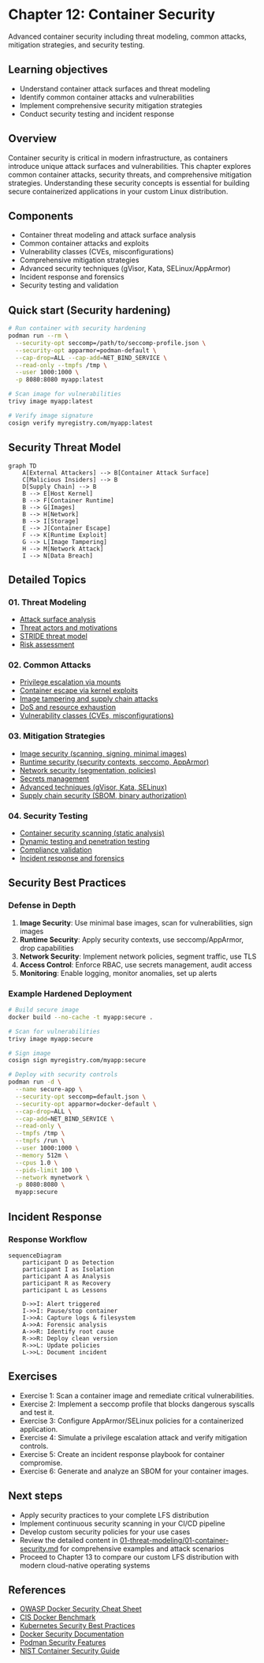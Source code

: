 # Chapter 12: Container Security

Advanced container security including threat modeling, common attacks, mitigation strategies, and security testing.

## Learning objectives

- Understand container attack surfaces and threat modeling
- Identify common container attacks and vulnerabilities
- Implement comprehensive security mitigation strategies
- Conduct security testing and incident response

## Overview

Container security is critical in modern infrastructure, as containers introduce unique attack surfaces and vulnerabilities. This chapter explores common container attacks, security threats, and comprehensive mitigation strategies. Understanding these security concepts is essential for building secure containerized applications in your custom Linux distribution.

## Components

- Container threat modeling and attack surface analysis
- Common container attacks and exploits
- Vulnerability classes (CVEs, misconfigurations)
- Comprehensive mitigation strategies
- Advanced security techniques (gVisor, Kata, SELinux/AppArmor)
- Incident response and forensics
- Security testing and validation

## Quick start (Security hardening)

```bash
# Run container with security hardening
podman run --rm \
  --security-opt seccomp=/path/to/seccomp-profile.json \
  --security-opt apparmor=podman-default \
  --cap-drop=ALL --cap-add=NET_BIND_SERVICE \
  --read-only --tmpfs /tmp \
  --user 1000:1000 \
  -p 8080:8080 myapp:latest

# Scan image for vulnerabilities
trivy image myapp:latest

# Verify image signature
cosign verify myregistry.com/myapp:latest
```

## Security Threat Model

```mermaid
graph TD
	A[External Attackers] --> B[Container Attack Surface]
	C[Malicious Insiders] --> B
	D[Supply Chain] --> B
	B --> E[Host Kernel]
	B --> F[Container Runtime]
	B --> G[Images]
	B --> H[Network]
	B --> I[Storage]
	E --> J[Container Escape]
	F --> K[Runtime Exploit]
	G --> L[Image Tampering]
	H --> M[Network Attack]
	I --> N[Data Breach]
```

## Detailed Topics

### 01. Threat Modeling
- [Attack surface analysis](01-threat-modeling/01-container-security.md#container-threat-modeling)
- [Threat actors and motivations](01-threat-modeling/01-container-security.md#container-threat-modeling)
- [STRIDE threat model](01-threat-modeling/01-container-security.md#container-threat-modeling)
- [Risk assessment](01-threat-modeling/01-container-security.md#container-threat-modeling)

### 02. Common Attacks
- [Privilege escalation via mounts](01-threat-modeling/01-container-security.md#common-container-attacks)
- [Container escape via kernel exploits](01-threat-modeling/01-container-security.md#common-container-attacks)
- [Image tampering and supply chain attacks](01-threat-modeling/01-container-security.md#common-container-attacks)
- [DoS and resource exhaustion](01-threat-modeling/01-container-security.md#common-container-attacks)
- [Vulnerability classes (CVEs, misconfigurations)](01-threat-modeling/01-container-security.md#vulnerability-classes)

### 03. Mitigation Strategies
- [Image security (scanning, signing, minimal images)](01-threat-modeling/01-container-security.md#mitigation-strategies)
- [Runtime security (security contexts, seccomp, AppArmor)](01-threat-modeling/01-container-security.md#mitigation-strategies)
- [Network security (segmentation, policies)](01-threat-modeling/01-container-security.md#mitigation-strategies)
- [Secrets management](01-threat-modeling/01-container-security.md#mitigation-strategies)
- [Advanced techniques (gVisor, Kata, SELinux)](01-threat-modeling/01-container-security.md#advanced-security-techniques)
- [Supply chain security (SBOM, binary authorization)](01-threat-modeling/01-container-security.md#advanced-security-techniques)

### 04. Security Testing
- [Container security scanning (static analysis)](01-threat-modeling/01-container-security.md#security-testing)
- [Dynamic testing and penetration testing](01-threat-modeling/01-container-security.md#security-testing)
- [Compliance validation](01-threat-modeling/01-container-security.md#security-testing)
- [Incident response and forensics](01-threat-modeling/01-container-security.md#incident-response)

## Security Best Practices

### Defense in Depth

1. **Image Security**: Use minimal base images, scan for vulnerabilities, sign images
2. **Runtime Security**: Apply security contexts, use seccomp/AppArmor, drop capabilities
3. **Network Security**: Implement network policies, segment traffic, use TLS
4. **Access Control**: Enforce RBAC, use secrets management, audit access
5. **Monitoring**: Enable logging, monitor anomalies, set up alerts

### Example Hardened Deployment

```bash
# Build secure image
docker build --no-cache -t myapp:secure .

# Scan for vulnerabilities
trivy image myapp:secure

# Sign image
cosign sign myregistry.com/myapp:secure

# Deploy with security controls
podman run -d \
  --name secure-app \
  --security-opt seccomp=default.json \
  --security-opt apparmor=docker-default \
  --cap-drop=ALL \
  --cap-add=NET_BIND_SERVICE \
  --read-only \
  --tmpfs /tmp \
  --tmpfs /run \
  --user 1000:1000 \
  --memory 512m \
  --cpus 1.0 \
  --pids-limit 100 \
  --network mynetwork \
  -p 8080:8080 \
  myapp:secure
```

## Incident Response

### Response Workflow

```mermaid
sequenceDiagram
	participant D as Detection
	participant I as Isolation
	participant A as Analysis
	participant R as Recovery
	participant L as Lessons

	D->>I: Alert triggered
	I->>I: Pause/stop container
	I->>A: Capture logs & filesystem
	A->>A: Forensic analysis
	A->>R: Identify root cause
	R->>R: Deploy clean version
	R->>L: Update policies
	L->>L: Document incident
```

## Exercises

- Exercise 1: Scan a container image and remediate critical vulnerabilities.
- Exercise 2: Implement a seccomp profile that blocks dangerous syscalls and test it.
- Exercise 3: Configure AppArmor/SELinux policies for a containerized application.
- Exercise 4: Simulate a privilege escalation attack and verify mitigation controls.
- Exercise 5: Create an incident response playbook for container compromise.
- Exercise 6: Generate and analyze an SBOM for your container images.

## Next steps

- Apply security practices to your complete LFS distribution
- Implement continuous security scanning in your CI/CD pipeline
- Develop custom security policies for your use cases
- Review the detailed content in [01-threat-modeling/01-container-security.md](01-threat-modeling/01-container-security.md) for comprehensive examples and attack scenarios
- Proceed to Chapter 13 to compare our custom LFS distribution with modern cloud-native operating systems

## References

- [OWASP Docker Security Cheat Sheet](https://cheatsheetseries.owasp.org/cheatsheets/Docker_Security_Cheat_Sheet.html)
- [CIS Docker Benchmark](https://www.cisecurity.org/benchmark/docker)
- [Kubernetes Security Best Practices](https://kubernetes.io/docs/concepts/security/)
- [Docker Security Documentation](https://docs.docker.com/engine/security/)
- [Podman Security Features](https://docs.podman.io/en/latest/markdown/podman-run.1.html#security-options)
- [NIST Container Security Guide](https://nvlpubs.nist.gov/nistpubs/SpecialPublications/NIST.SP.800-190.pdf)
